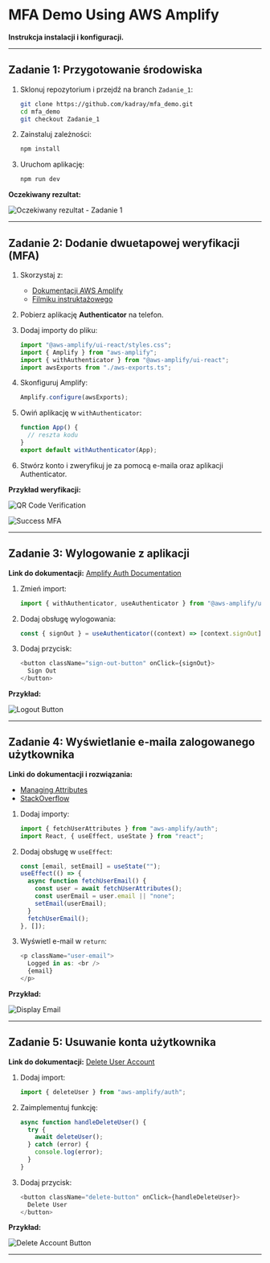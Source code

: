# MFA Demo Using AWS Amplify

**Instrukcja instalacji i konfiguracji.**

---

## Zadanie 1: Przygotowanie środowiska

1. Sklonuj repozytorium i przejdź na branch `Zadanie_1`:
    ```bash
    git clone https://github.com/kadray/mfa_demo.git
    cd mfa_demo
    git checkout Zadanie_1
    ```

2. Zainstaluj zależności:
    ```bash
    npm install
    ```

3. Uruchom aplikację:
    ```bash
    npm run dev
    ```

**Oczekiwany rezultat:**

![Oczekiwany rezultat - Zadanie 1](https://github.com/user-attachments/assets/56978ed1-f284-48fd-a3b8-f16514f256d0)

---

## Zadanie 2: Dodanie dwuetapowej weryfikacji (MFA)

1. Skorzystaj z:
   - [Dokumentacji AWS Amplify](https://docs.amplify.aws/gen1/react/start/getting-started/auth/)
   - [Filmiku instruktażowego](https://www.youtube.com/watch?v=hQEsl93I5nE&t=153s)

2. Pobierz aplikację **Authenticator** na telefon.

3. Dodaj importy do pliku:
    ```javascript
    import "@aws-amplify/ui-react/styles.css";
    import { Amplify } from "aws-amplify";
    import { withAuthenticator } from "@aws-amplify/ui-react";
    import awsExports from "./aws-exports.ts";
    ```

4. Skonfiguruj Amplify:
    ```javascript
    Amplify.configure(awsExports);
    ```

5. Owiń aplikację w `withAuthenticator`:
    ```javascript
    function App() {
      // reszta kodu
    }
    export default withAuthenticator(App);
    ```

6. Stwórz konto i zweryfikuj je za pomocą e-maila oraz aplikacji Authenticator.

**Przykład weryfikacji:**

![QR Code Verification](https://github.com/user-attachments/assets/dd6103f8-3fd2-47cb-ade3-b5e8b26cfc9d)

![Success MFA](https://github.com/user-attachments/assets/4e695800-aac6-4a67-990e-a8c9c92ba227)

---

## Zadanie 3: Wylogowanie z aplikacji

**Link do dokumentacji:** [Amplify Auth Documentation](https://docs.amplify.aws/gen1/react/start/getting-started/auth/)

1. Zmień import:
    ```javascript
    import { withAuthenticator, useAuthenticator } from "@aws-amplify/ui-react";
    ```

2. Dodaj obsługę wylogowania:
    ```javascript
    const { signOut } = useAuthenticator((context) => [context.signOut]);
    ```

3. Dodaj przycisk:
    ```javascript
    <button className="sign-out-button" onClick={signOut}>
      Sign Out
    </button>
    ```

**Przykład:**

![Logout Button](https://github.com/user-attachments/assets/942bd0a3-fa9b-47ec-9e6f-9a34b4805fb1)

---

## Zadanie 4: Wyświetlanie e-maila zalogowanego użytkownika

**Linki do dokumentacji i rozwiązania:**
- [Managing Attributes](https://docs.amplify.aws/gen1/flutter/build-a-backend/auth/managing-attributes/)
- [StackOverflow](https://stackoverflow.com/questions/78031313/how-to-get-and-display-name-and-email-from-fetchuserattributes-in-basic-aws-am)

1. Dodaj importy:
    ```javascript
    import { fetchUserAttributes } from "aws-amplify/auth";
    import React, { useEffect, useState } from "react";
    ```

2. Dodaj obsługę w `useEffect`:
    ```javascript
    const [email, setEmail] = useState("");
    useEffect(() => {
      async function fetchUserEmail() {
        const user = await fetchUserAttributes();
        const userEmail = user.email || "none";
        setEmail(userEmail);
      }
      fetchUserEmail();
    }, []);
    ```

3. Wyświetl e-mail w `return`:
    ```javascript
    <p className="user-email">
      Logged in as: <br />
      {email}
    </p>
    ```

**Przykład:**

![Display Email](https://github.com/user-attachments/assets/00d9800d-d93e-46a5-a921-e0905ae657a8)

---

## Zadanie 5: Usuwanie konta użytkownika

**Link do dokumentacji:** [Delete User Account](https://docs.amplify.aws/gen1/react/build-a-backend/auth/delete-user-account/)

1. Dodaj import:
    ```javascript
    import { deleteUser } from "aws-amplify/auth";
    ```

2. Zaimplementuj funkcję:
    ```javascript
    async function handleDeleteUser() {
      try {
        await deleteUser();
      } catch (error) {
        console.log(error);
      }
    }
    ```

3. Dodaj przycisk:
    ```javascript
    <button className="delete-button" onClick={handleDeleteUser}>
      Delete User
    </button>
    ```

**Przykład:**

![Delete Account Button](https://github.com/user-attachments/assets/c49c0b44-6e05-4b06-a4e3-5386a1e06f3f)

---

